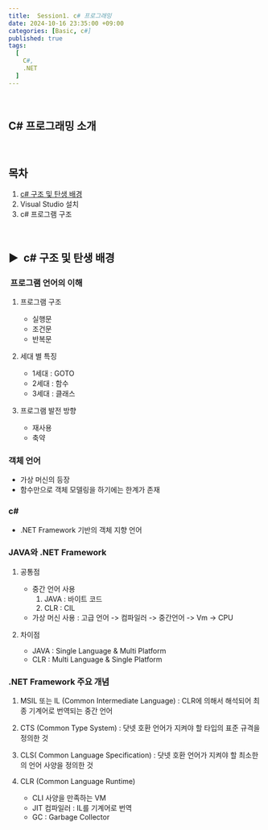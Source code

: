 ```yaml
---
title:  Session1. c# 프로그래밍
date: 2024-10-16 23:35:00 +09:00
categories: [Basic, c#]
published: true
tags:
  [
    C#,
    .NET
  ]
---
```


<br>

##  C# 프로그래밍 소개

<br>

## 목차
1. [c# 구조 및 탄생 배경](#-c-구조-및-탄생-배경)
2. Visual Studio 설치
3. c# 프로그램 구조

<br>

## ▶&nbsp; c# 구조 및 탄생 배경


### &nbsp;프로그램 언어의 이해   

1. 프로그램 구조
   - 실행문
   - 조건문
   - 반복문


2. 세대 별 특징
   - 1세대 : GOTO
   - 2세대 : 함수
   - 3세대 : 클래스    
   

3. 프로그램 발전 방향  
   - 재사용
   - 축약



### 객체 언어
  - 가상 머신의 등장
  - 함수만으로 객체 모델링을 하기에는 한계가 존재



### c#
  - .NET Framework 기반의 객체 지향 언어


### JAVA와 .NET Framework
1. 공통점
   - 중간 언어 사용 
     1. JAVA : 바이트 코드
     2. CLR : CIL
   - 가상 머신 사용 : 고급 언어 -> 컴파일러 -> 중간언어 -> Vm -> CPU   
   

2. 차이점
   - JAVA : Single Language & Multi Platform
   - CLR : Multi Language & Single Platform


### .NET Framework 주요 개념

1. MSIL 또는 IL (Common Intermediate Language) 
   : CLR에 의해서 해석되어 최종 기계어로 번역되는 중간 언어

2. CTS (Common Type System)
   : 닷넷 호환 언어가 지켜야 할 타입의 표준 규격을 정의한 것

3. CLS( Common Language Specification)
   : 닷넷 호환 언어가 지켜야 할 최소한의 언어 사양을 정의한 것

4. CLR (Common Language Runtime)
   - CLI 사양을 만족하는 VM
   - JIT 컴파일러 : IL를 기계어로 번역
   - GC : Garbage Collector
